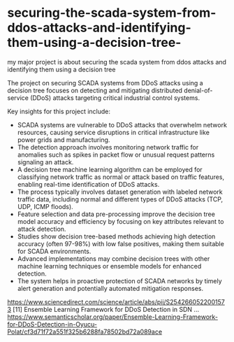 # securing-the-scada-system-from-ddos-attacks-and-identifying-them-using-a-decision-tree-
my major project is about securing the scada system from ddos attacks and identifying them using a decision tree

The project on securing SCADA systems from DDoS attacks using a decision tree focuses on detecting and mitigating distributed denial-of-service (DDoS) attacks targeting critical industrial control systems. 

Key insights for this project include:

- SCADA systems are vulnerable to DDoS attacks that overwhelm network resources, causing service disruptions in critical infrastructure like power grids and manufacturing.
- The detection approach involves monitoring network traffic for anomalies such as spikes in packet flow or unusual request patterns signaling an attack.
- A decision tree machine learning algorithm can be employed for classifying network traffic as normal or attack based on traffic features, enabling real-time identification of DDoS attacks.
- The process typically involves dataset generation with labeled network traffic data, including normal and different types of DDoS attacks (TCP, UDP, ICMP floods).
- Feature selection and data pre-processing improve the decision tree model accuracy and efficiency by focusing on key attributes relevant to attack detection.
- Studies show decision tree-based methods achieving high detection accuracy (often 97-98%) with low false positives, making them suitable for SCADA environments.
- Advanced implementations may combine decision trees with other machine learning techniques or ensemble models for enhanced detection.
- The system helps in proactive protection of SCADA networks by timely alert generation and potentially automated mitigation responses.


https://www.sciencedirect.com/science/article/abs/pii/S2542660522001573
[11] Ensemble Learning Framework for DDoS Detection in SDN ... https://www.semanticscholar.org/paper/Ensemble-Learning-Framework-for-DDoS-Detection-in-Oyucu-Polat/cf3d71f72a551f325b6288fa78502bd72a089ace
